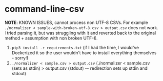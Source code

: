 # command-line-csv

**NOTE**: KNOWN ISSUES, cannot process non UTF-8 CSVs. For example `./normalizer < sample-with-broken-utf-8.csv > output.csv` does not work. I tried parsing it, but was struggling with it and reverted back to the original method + assumption with non broken UTF-8.

1. `pip3 install -r requirements.txt` (if I had the time, I would've Dockerized it so the user wouldn't have to install everything themselves - sorry!)
2. `./normalizer < sample.csv > output.csv` (./normalizer < sample.csv (sets as stdin) > output.csv (stdout) -- redirection sets up stdin and stdout)

